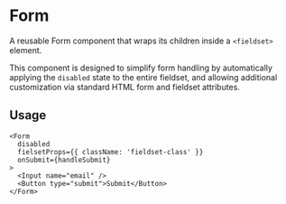 # Form

A reusable Form component that wraps its children inside a `<fieldset>` element.

This component is designed to simplify form handling by automatically applying the `disabled` state to the entire fieldset, and allowing additional customization via standard HTML form and fieldset attributes.

## Usage

```tsx
<Form
  disabled
  fielsetProps={{ className: 'fieldset-class' }} 
  onSubmit={handleSubmit}
>
  <Input name="email" />
  <Button type="submit">Submit</Button>
</Form>
```
